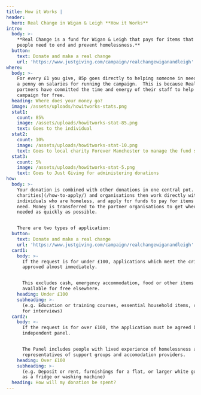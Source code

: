 ```yaml
---
title: How it Works |
header:
  hero: Real Change in Wigan & Leigh **How it Works**
intro:
  body: >-
    **Real Change is a fund for Wigan & Leigh that pays for items that local
    people need to end and prevent homelessness.**
  button:
    text: Donate and make a real change
    url: 'https://www.justgiving.com/campaign/realchangewiganandleigh'
where:
  body: >-
    For every £1 you give, 85p goes directly to helping someone in need, and not
    a penny on salaries for running the campaign.  This is because Real Change
    partners have committed the time and energy of their staff to help run the
    campaign for free.
  heading: Where does your money go?
  image: /assets/uploads/howitworks-stats.png
  stat1:
    count: 85%
    image: /assets/uploads/howitworks-stat-85.png
    text: Goes to the individual
  stat2:
    count: 10%
    image: /assets/uploads/howitworks-stat-10.png
    text: Goes to local charity Forever Manchester to manage the fund safely
  stat3:
    count: 5%
    image: /assets/uploads/howitworks-stat-5.png
    text: Goes to Just Giving for administering donations
how:
  body: >-
    Your donation is combined with other donations in one central pot. [Local
    charities](/how-to-apply/) and organisations then work directly with
    individuals who are homeless, and apply for funds to pay for items they
    need. Money is transferred to the partner organisations to get where it is
    needed as quickly as possible. 


    There are two types of application:
  button:
    text: Donate and make a real change
    url: 'https://www.justgiving.com/campaign/realchangewiganandleigh'
  card1:
    body: >-
      If the request is for under £100, applications which meet the criteria are
      approved almost immediately.


      This excludes cash, emergency accommodation, food or other items which are
      available for free elsewhere.
    heading: Under £100
    subheading: >-
      (e.g. Education or training courses, essential household items, clothes
      for interviews)
  card2:
    body: >-
      If the request is for over £100, the application must be agreed by an
      independent panel.


      The Panel includes people with lived experience of homelessness alongside
      representatives of support groups and accomodation providers.
    heading: Over £100
    subheading: >-
      (e.g. Deposit or rent, furnishings for a flat, or larger white goods such
      as a fridge or washing machine)
  heading: How will my donation be spent?
---
```


